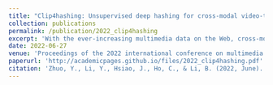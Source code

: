 ```yaml
---
title: "Clip4hashing: Unsupervised deep hashing for cross-modal video-text retrieval"
collection: publications
permalink: /publication/2022_clip4hashing
excerpt: 'With the ever-increasing multimedia data on the Web, cross-modal video-text retrieval has received a lot of attention in recent years. Deep cross-modal hashing approaches utilize the Hamming space for achieving fast retrieval. However, most existing algorithms have difficulties in seeking or constructing a well-defined joint semantic space. In this paper, an unsupervised deep cross-modal video-text hashing approach (CLIP4Hashing) is proposed, which mitigates the difficulties in bridging between different modalities in the Hamming space through building a single hashing net by employing the pre-trained CLIP model. The approach is enhanced by two novel techniques, the dynamic weighting strategy and the design of the min-max hashing layer, which are found to be the main sources of the performance gain. Compared with conventional deep cross-modal hashing algorithms, CLIP4Hashing does not require data-specific hyper-parameters. With evaluation using three challenging video-text benchmark datasets, we demonstrate that CLIP4Hashing is able to significantly outperform existing state-of-the-art hashing algorithms. Additionally, with larger bit sizes (e.g., 2048 bits), CLIP4Hashing can even deliver competitive performance compared with the results based on non-hashing features.'
date: 2022-06-27
venue: 'Proceedings of the 2022 international conference on multimedia retrieval'
paperurl: 'http://academicpages.github.io/files/2022_clip4hashing.pdf'
citation: 'Zhuo, Y., Li, Y., Hsiao, J., Ho, C., & Li, B. (2022, June). &quot;Clip4hashing: Unsupervised deep hashing for cross-modal video-text retrieval.&quot; <i>Proceedings of the 2022 international conference on multimedia retrieval</i>. (pp. 158-166)'
---
```

